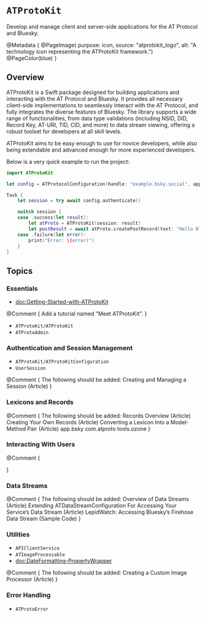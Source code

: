 # ``ATProtoKit``

Develop and manage client and server-side applications for the AT Protocol and Bluesky.

@Metadata {
    @PageImage(
        purpose: icon, 
        source: "atprotokit_logo", 
        alt: "A technology icon representing the ATProtoKit framework.")
    @PageColor(blue)
}

## Overview

ATProtoKit is a Swift package designed for building applications and interacting with the AT Protocol and Bluesky. It provides all necessary client-side implementations to seamlessly interact with the AT Protocol, and fully integrates the diverse features of Bluesky. The library supports a wide range of functionalities, from data type validations (including NSID, DID, Record Key, AT-URI, TID, CID, and more) to data stream viewing, offering a robust toolset for developers at all skill levels.

ATProtoKit aims to be easy enough to use for novice developers, while also being extendable and advanced enough for more experienced developers.

Below is a very quick example to run the project:
```swift
import ATProtoKit

let config = ATProtocolConfiguration(handle: "example.bsky.social", appPassword: "app-password")

Task {
    let session = try await config.authenticate()

    switch session {
    case .success(let result):
        let atProto = ATProtoKit(session: result)
        let postResult = await atProto.createPostRecord(text: "Hello Bluesky!")
    case .failure(let error):
        print("Error: \(error)")
    }
}
```

## Topics

### Essentials

- <doc:Getting-Started-with-ATProtoKit>

@Comment {
    Add a tutorial named "Meet ATProtoKit".
}

- ``ATProtoKit/ATProtoKit``
- ``ATProtoAdmin``

### Authentication and Session Management

- ``ATProtoKit/ATProtoKitConfiguration``
- ``UserSession``
 
 @Comment {
     The following should be added:
        Creating and Managing a Session (Article)
 }
 
### Lexicons and Records

@Comment {
    The following should be added:
        Records Overview (Article)
        Creating Your Own Records (Article)
        Converting a Lexicon Into a Model-Method Pair (Article)
        app.bsky
        com.atproto
        tools.ozone
}

### Interacting With Users

@Comment {
    
}

### Data Streams

@Comment {
    The following should be added:
        Overview of Data Streams (Article)
        Extending ATDataStreamConfiguration For Accessing Your Service’s Data Stream (Article)
        LepidWatch: Accessing Bluesky’s Firehose Data Stream (Sample Code)
}

### Utilities
- ``APIClientService``
- ``ATImageProcessable``
- <doc:DateFormatting-PropertyWrapper>

@Comment {
    The following should be added:
        Creating a Custom Image Processor (Article)
}

### Error Handling

- ``ATProtoError``
